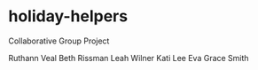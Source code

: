 # holiday-helpers
Collaborative Group Project

Ruthann Veal
Beth Rissman
Leah Wilner
Kati Lee
Eva Grace Smith
